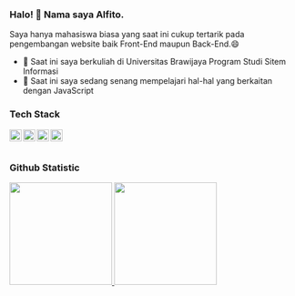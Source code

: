 ### Halo! 👋 Nama saya Alfito.

Saya hanya mahasiswa biasa yang saat ini cukup tertarik pada pengembangan website baik Front-End maupun Back-End.😄

- 🔭 Saat ini saya berkuliah di Universitas Brawijaya Program Studi Sitem Informasi
- 🌱 Saat ini saya sedang senang mempelajari hal-hal yang berkaitan dengan JavaScript

### Tech Stack
  <a href="#"><img align="left" alt="JavaScript" title="JavaScript" width="21px" src="https://upload.wikimedia.org/wikipedia/commons/9/99/Unofficial_JavaScript_logo_2.svg" /></a>
  <a href="https://nodejs.org/"><img align="left" alt="NodeJS" title="NodeJS" width="21px" src="https://seeklogo.com/images/N/nodejs-logo-FBE122E377-seeklogo.com.png" /></a>
  <a href="https://reactjs.org/"><img align="left" alt="React" title="React" width="21px" src="https://cdn.worldvectorlogo.com/logos/react-2.svg" /></a>
  <a href="https://laravel.com/"><img align="left" alt="Laravel" title="Laravel" width="21px" src="https://upload.wikimedia.org/wikipedia/commons/thumb/9/9a/Laravel.svg/985px-Laravel.svg.png" /></a>
  <br>
  <br>

### Github Statistic
<p align="left">
<a href="https://github.com/AlfitoDimasss">
  <img height="180em" src="https://github-readme-stats-eight-theta.vercel.app/api?username=AlfitoDimasss&show_icons=true&theme=algolia&include_all_commits=true&count_private=true"/>
  <img height="180em" src="https://github-readme-stats-eight-theta.vercel.app/api/top-langs/?username=AlfitoDimasss&layout=compact&langs_count=8&theme=algolia"/>
</a>
</p>
